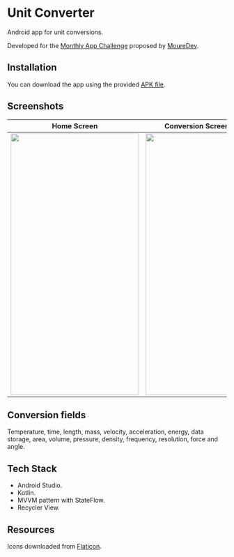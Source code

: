 
# Unit Converter

Android app for unit conversions.

Developed for the [Monthly App Challenge](https://github.com/mouredev/Monthly-App-Challenge-2022) proposed by [MoureDev](https://github.com/mouredev).

## Installation
You can download the app using the provided [APK file]().

## Screenshots
Home Screen | Conversion Screen (Mass)
--- | ---
<img src="" width="294" height="600"> | <img src="" width="294" height="600">

## Conversion fields
Temperature, time, length, mass, velocity, acceleration, energy, data storage, area, volume, pressure, density, frequency, resolution, force and angle.

## Tech Stack
* Android Studio.
* Kotlin.
* MVVM pattern with StateFlow.
* Recycler View.

## Resources
Icons downloaded from [Flaticon](https://www.flaticon.com/).